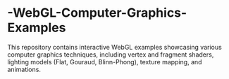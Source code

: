 # -WebGL-Computer-Graphics-Examples
This repository contains interactive WebGL examples showcasing various computer graphics techniques, including vertex and fragment shaders, lighting models (Flat, Gouraud, Blinn-Phong), texture mapping, and animations.
